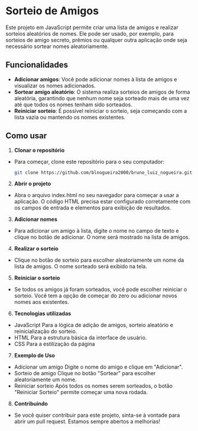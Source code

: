 # Sorteio de Amigos

Este projeto em JavaScript permite criar uma lista de amigos e realizar sorteios aleatórios de nomes. Ele pode ser usado, por exemplo, para sorteios de amigo secreto, prêmios ou qualquer outra aplicação onde seja necessário sortear nomes aleatoriamente.

## Funcionalidades

- **Adicionar amigos**: Você pode adicionar nomes à lista de amigos e visualizar os nomes adicionados.
- **Sortear amigo aleatório**: O sistema realiza sorteios de amigos de forma aleatória, garantindo que nenhum nome seja sorteado mais de uma vez até que todos os nomes tenham sido sorteados.
- **Reiniciar sorteio**: É possível reiniciar o sorteio, seja começando com a lista vazia ou mantendo os nomes existentes.

## Como usar

1. **Clonar o repositório**

- Para começar, clone este repositório para o seu computador:

   ```bash
   git clone https://github.com/blnogueira2000/bruno_luiz_nogueira.git

2. **Abrir o projeto**
- Abra o arquivo index.html no seu navegador para começar a usar a aplicação. O código HTML precisa estar configurado corretamente com os campos de entrada e elementos para exibição de resultados.

3. **Adicionar nomes**
- Para adicionar um amigo à lista, digite o nome no campo de texto e clique no botão de adicionar. O nome será mostrado na lista de amigos.

4. **Realizar o sorteio**
- Clique no botão de sorteio para escolher aleatoriamente um nome da lista de amigos. O nome sorteado será exibido na tela.

5. **Reiniciar o sorteio**
- Se todos os amigos já foram sorteados, você pode escolher reiniciar o sorteio. Você tem a opção de começar do zero ou adicionar novos nomes aos existentes.

6. **Tecnologias utilizadas**
- JavaScript Para a lógica de adição de amigos, sorteio aleatório e reinicialização do sorteio.
- HTML Para a estrutura básica da interface de usuário.
- CSS Para a estilização da página

7. **Exemplo de Uso**
- Adicionar um amigo Digite o nome do amigo e clique em "Adicionar".
- Sorteio de amigo Clique no botão "Sortear" para escolher aleatoriamente um nome.
- Reiniciar sorteio Após todos os nomes serem sorteados, o botão "Reiniciar Sorteio" permite começar uma nova rodada.

8. **Contribuindo**
- Se você quiser contribuir para este projeto, sinta-se à vontade para abrir um pull request. Estamos sempre abertos a melhorias!
